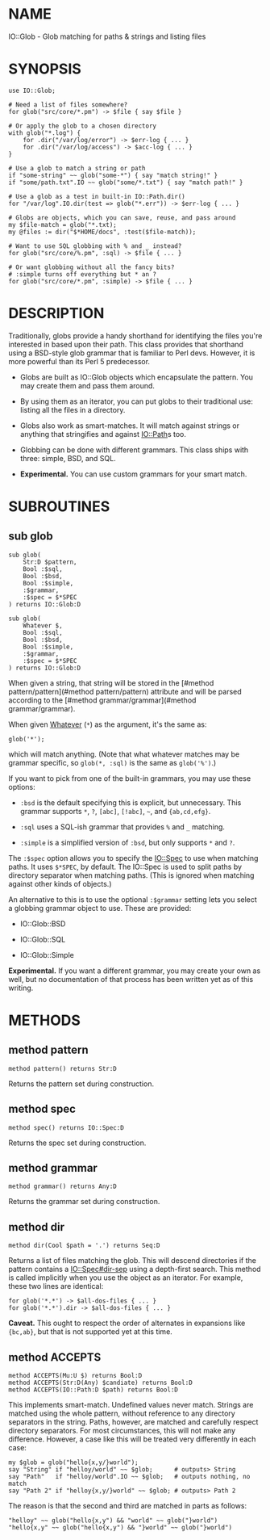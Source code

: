 NAME
====

IO::Glob - Glob matching for paths & strings and listing files

SYNOPSIS
========

    use IO::Glob;

    # Need a list of files somewhere?
    for glob("src/core/*.pm") -> $file { say $file }

    # Or apply the glob to a chosen directory
    with glob("*.log") {
        for .dir("/var/log/error") -> $err-log { ... }
        for .dir("/var/log/access") -> $acc-log { ... }
    }

    # Use a glob to match a string or path
    if "some-string" ~~ glob("some-*") { say "match string!" }
    if "some/path.txt".IO ~~ glob("some/*.txt") { say "match path!" }

    # Use a glob as a test in built-in IO::Path.dir()
    for "/var/log".IO.dir(test => glob("*.err")) -> $err-log { ... }

    # Globs are objects, which you can save, reuse, and pass around
    my $file-match = glob("*.txt);
    my @files := dir("$*HOME/docs", :test($file-match));

    # Want to use SQL globbing with % and _ instead?
    for glob("src/core/%.pm", :sql) -> $file { ... }

    # Or want globbing without all the fancy bits?
    # :simple turns off everything but * an ?
    for glob("src/core/*.pm", :simple) -> $file { ... }

DESCRIPTION
===========

Traditionally, globs provide a handy shorthand for identifying the files you're interested in based upon their path. This class provides that shorthand using a BSD-style glob grammar that is familiar to Perl devs. However, it is more powerful than its Perl 5 predecessor.

  * Globs are built as IO::Glob objects which encapsulate the pattern. You may create them and pass them around.

  * By using them as an iterator, you can put globs to their traditional use: listing all the files in a directory.

  * Globs also work as smart-matches. It will match against strings or anything that stringifies and against [IO::Path](IO::Path)s too.

  * Globbing can be done with different grammars. This class ships with three: simple, BSD, and SQL.

  * **Experimental.** You can use custom grammars for your smart match.

SUBROUTINES
===========

sub glob
--------

    sub glob(
        Str:D $pattern,
        Bool :$sql,
        Bool :$bsd,
        Bool :$simple,
        :$grammar,
        :$spec = $*SPEC
    ) returns IO::Glob:D

    sub glob(
        Whatever $,
        Bool :$sql,
        Bool :$bsd,
        Bool :$simple,
        :$grammar,
        :$spec = $*SPEC
    ) returns IO::Glob:D

When given a string, that string will be stored in the [#method pattern/pattern](#method pattern/pattern) attribute and will be parsed according to the [#method grammar/grammar](#method grammar/grammar).

When given [Whatever](Whatever) (`*`) as the argument, it's the same as:

    glob('*');

which will match anything. (Note that what whatever matches may be grammar specific, so `glob(*, :sql)` is the same as `glob('%')`.)

If you want to pick from one of the built-in grammars, you may use these options:

  * `:bsd` is the default specifying this is explicit, but unnecessary. This grammar supports `*`, `?`, `[abc]`, `[!abc]`, `~`, and `{ab,cd,efg}`.

  * `:sql` uses a SQL-ish grammar that provides `%` and `_` matching.

  * `:simple` is a simplified version of `:bsd`, but only supports `*` and `?`.

The `:$spec` option allows you to specify the [IO::Spec](IO::Spec) to use when matching paths. It uses `$*SPEC`, by default. The IO::Spec is used to split paths by directory separator when matching paths. (This is ignored when matching against other kinds of objects.)

An alternative to this is to use the optional `:$grammar` setting lets you select a globbing grammar object to use. These are provided:

  * IO::Glob::BSD

  * IO::Glob::SQL

  * IO::Glob::Simple

**Experimental.** If you want a different grammar, you may create your own as well, but no documentation of that process has been written yet as of this writing.

METHODS
=======

method pattern
--------------

    method pattern() returns Str:D

Returns the pattern set during construction.

method spec
-----------

    method spec() returns IO::Spec:D

Returns the spec set during construction.

method grammar
--------------

    method grammar() returns Any:D

Returns the grammar set during construction.

method dir
----------

    method dir(Cool $path = '.') returns Seq:D

Returns a list of files matching the glob. This will descend directories if the pattern contains a [IO::Spec#dir-sep](IO::Spec#dir-sep) using a depth-first search. This method is called implicitly when you use the object as an iterator. For example, these two lines are identical:

    for glob('*.*') -> $all-dos-files { ... }
    for glob('*.*').dir -> $all-dos-files { ... }

**Caveat.** This ought to respect the order of alternates in expansions like `{bc,ab}`, but that is not supported yet at this time.

method ACCEPTS
--------------

    method ACCEPTS(Mu:U $) returns Bool:D
    method ACCEPTS(Str:D(Any) $candiate) returns Bool:D
    method ACCEPTS(IO::Path:D $path) returns Bool:D

This implements smart-match. Undefined values never match. Strings are matched using the whole pattern, without reference to any directory separators in the string. Paths, however, are matched and carefully respect directory separators. For most circumstances, this will not make any difference. However, a case like this will be treated very differently in each case:

    my $glob = glob("hello{x,y/}world");
    say "String" if "helloy/world" ~~ $glob;      # outputs> String
    say "Path"   if "helloy/world".IO ~~ $glob;   # outputs nothing, no match
    say "Path 2" if "helloy{x,y/}world" ~~ $glob; # outputs> Path 2

The reason is that the second and third are matched in parts as follows:

    "helloy" ~~ glob("hello{x,y") && "world" ~~ glob("}world")
    "hello{x,y" ~~ glob("hello{x,y") && "}world" ~~ glob("}world")
